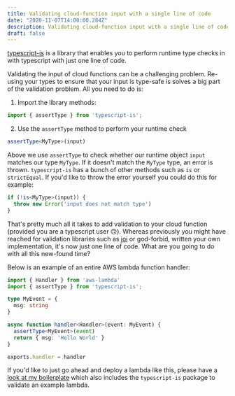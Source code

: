 ```yaml
---
title: Validating cloud-function input with a single line of code
date: "2020-11-07T14:00:00.284Z"
description: Validating cloud-function input with a single line of code
draft: false
---
```


[typescript-is](https://github.com/woutervh-/typescript-is) is a library that enables you to perform runtime type checks in with typescript with just one line of code. 

Validating the input of cloud functions can be a challenging problem. Re-using your types to ensure that your input is type-safe is solves a big part of the validation problem. All you need to do is:

1. Import the library methods:

```ts
import { assertType } from 'typescript-is';
```

2. Use the `assertType` method to perform your runtime check

```ts
assertType<MyType>(input)
```

Above we use `assertType` to check whether our runtime object `input` matches our type `MyType`. If it doesn't match the `MyType` type, an error is thrown. `typescript-is` has a bunch of other methods such as `is` or `strictEqual`. If you'd like to throw the error yourself you could do this for example:

```ts
if (!is<MyType>(input)) {
  throw new Error('input does not match type')
}
```

That's pretty much all it takes to add validation to your cloud function (provided you are a typescript user 🙃). Whereas previously you might have reached for validation libraries such as [joi](https://github.com/sideway/joi) or god-forbid, written your own implementation, it's now just one line of code. What are you going to do with all this new-found time?

Below is an example of an entire AWS lambda function handler:

```ts
import { Handler } from 'aws-lambda'
import { assertType } from 'typescript-is';

type MyEvent = {
  msg: string
}

async function handler<Handler>(event: MyEvent) {
  assertType<MyEvent>(event)
  return { msg: 'Hello World' }
}

exports.handler = handler
```

If you'd like to just go ahead and deploy a lambda like this, please have a [look at my boilerplate](https://github.com/juliankrispel/typescript-aws-lambda-terraform) which also includes the `typescript-is` package to validate an example lambda. 
